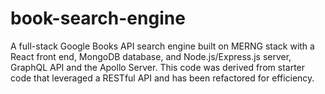 # book-search-engine
A full-stack Google Books API search engine built on MERNG stack with a React front end, MongoDB database, and Node.js/Express.js server, GraphQL API and the Apollo Server. This code was derived from starter code that leveraged a RESTful API and has been refactored for efficiency.
